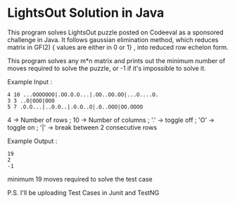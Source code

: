 # LightsOut Solution in Java
This program solves LightsOut puzzle posted on Codeeval as a sponsored challenge in Java. It follows gaussian elimination method, which reduces matrix in GF(2) { values are either in 0 or 1} , into reduced row echelon form.

This program solves any m*n matrix and prints out the minimum number of moves required to solve the puzzle, or -1 if it's impossible to solve it.

Example Input : 
    
    4 10 ...OOOOOOO|.OO.O.O...|.OO..OO.OO|...O....O.
    3 3 ..O|OOO|OOO
    5 7 .O.O...|..O.O..|.O.O..O|.O..OOO|OO.OOOO

4 -> Number of rows ; 10 -> Number of columns ;  '.' -> toggle off ; 'O' -> toggle on ; '|' -> break between 2 consecutive rows

Example Output : 
    
    19
    2
    -1
    
  minimum 19 moves required to solve the test case

P.S. I'll be uploading Test Cases in Junit and TestNG
